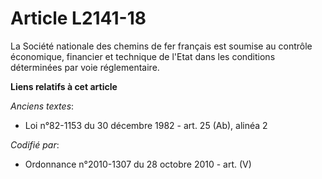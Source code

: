 # Article L2141-18

La Société nationale des chemins de fer français est soumise au contrôle économique, financier et technique de l'Etat dans
les conditions déterminées par voie réglementaire.

**Liens relatifs à cet article**

_Anciens textes_:

  - Loi n°82-1153 du 30 décembre 1982 - art. 25 (Ab), alinéa 2

_Codifié par_:

  - Ordonnance n°2010-1307 du 28 octobre 2010 - art. (V)
